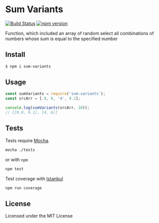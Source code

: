 # Sum Variants 

[![Build Status](https://travis-ci.org/BelirafoN/sum-variants.svg?branch=master)](https://travis-ci.org/BelirafoN/sum-variants)
[![npm version](https://badge.fury.io/js/sum-variants.svg)](https://badge.fury.io/js/sum-variants)

Function, which included an array of random select all combinations of numbers whose sum is equal to the specified number

## Install 

```bash
$ npm i sum-variants
```

## Usage

```javascript
const sumVariants = require('sum-variants');
const srcArr = [.9, 6, '4', 9.1];

console.log(sumVariants(srcArr, 10));
// [[0.9, 9.1], [4, 6]]
```

## Tests 

Tests require [Mocha](https://mochajs.org/). 

```bash 
mocha ./tests
``` 

or with `npm` 

```bash
npm test 
```

Test coverage with [Istanbul](https://gotwarlost.github.io/istanbul/) 

```bash
npm run coverage
```

## License 

Licensed under the MIT License